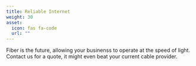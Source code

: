 ```yaml
---
title: Reliable Internet
weight: 30
asset:
  icon: fas fa-code
  url: ""
---
```

Fiber is the future, allowing your businenss to operate at the speed of light. Contact us for a quote, it might even beat your current cable provider.